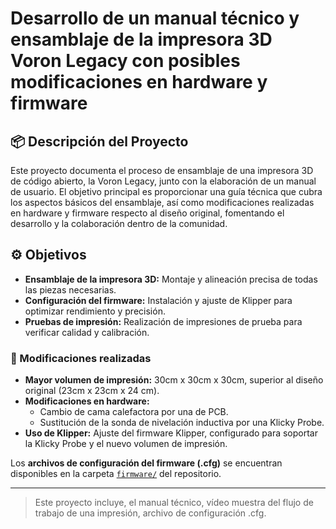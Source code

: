 # Desarrollo de un manual técnico y ensamblaje de la impresora 3D Voron Legacy con posibles modificaciones en hardware y firmware

## 📦 Descripción del Proyecto
Este proyecto documenta el proceso de ensamblaje de una impresora 3D de código abierto, la Voron Legacy, junto con la elaboración de un manual de usuario. El objetivo principal es proporcionar una guía técnica que cubra los aspectos básicos del ensamblaje, así como modificaciones realizadas en hardware y firmware respecto al diseño original, fomentando el desarrollo y la colaboración dentro de la comunidad.

## ⚙️ Objetivos
- **Ensamblaje de la impresora 3D:** Montaje y alineación precisa de todas las piezas necesarias. 
- **Configuración del firmware:** Instalación y ajuste de Klipper para optimizar rendimiento y precisión. 
- **Pruebas de impresión:** Realización de impresiones de prueba para verificar calidad y calibración. 

### 🔧 Modificaciones realizadas
- **Mayor volumen de impresión:** 30cm x 30cm x 30cm, superior al diseño original (23cm x 23cm x 24 cm).
- **Modificaciones en hardware:**
  - Cambio de cama calefactora por una de PCB.
  - Sustitución de la sonda de nivelación inductiva por una Klicky Probe.
- **Uso de Klipper:** Ajuste del firmware Klipper, configurado para soportar la Klicky Probe y el nuevo volumen de impresión.

Los **archivos de configuración del firmware (.cfg)** se encuentran disponibles en la carpeta [`firmware/`](./firmware/) del repositorio.


---

> Este proyecto incluye, el manual técnico, vídeo muestra del flujo de trabajo de una impresión, archivo de configuración .cfg.
